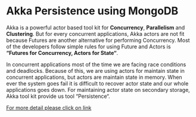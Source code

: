 # Akka Persistence using MongoDB

Akka is a powerful actor based tool kit for **Concurrency**, **Parallelism** and **Clustering**. But for every concurrent applications, Akka actors are not fit because Futures are another alternative for performing Concurrency. Most of the developers follow simple rules for using Future and Actors is **“Futures for Concurrency, Actors for State“**.

In concurrent applications most of the time we are facing race conditions and deadlocks. Because of this, we are using actors for maintain state in concurrent applications, but actors are maintain state in memory. When ever the system goes fail it is difficult to recover actor state and our whole applications goes down. For maintaining actor state on secondary storage, Akka tool kit provide us tool “Persistence“.

[For more detail please click on link](https://blog.knoldus.com/2016/11/21/akka-persistence-using-mongodb-part-i/)